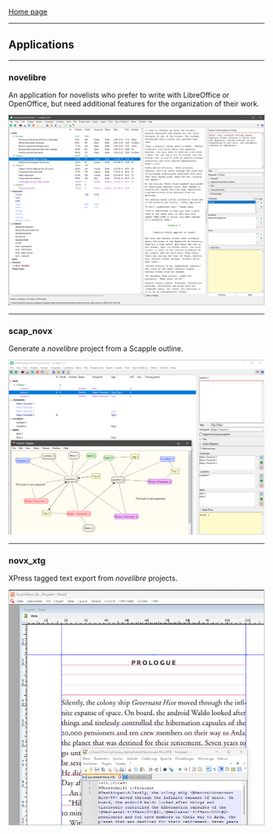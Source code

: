 [Home page](index.html)

---

## Applications

---

### novelibre

An application for novelists who prefer to write with LibreOffice or OpenOffice, but need additional features for the organization of their work.

[![novelibre](img/novelibre.png)](https://github.com/peter88213/novelibre/)

---

### scap_novx

Generate a *novelibre* project from a Scapple outline.

[![scap_novx](img/scap_novx.png)](https://github.com/peter88213/scap_novx/)

---

### novx_xtg

XPress tagged text export from *novelibre* projects.

[![novx_xtg](img/novx_xtg.png)](https://github.com/peter88213/novx_xtg/)

